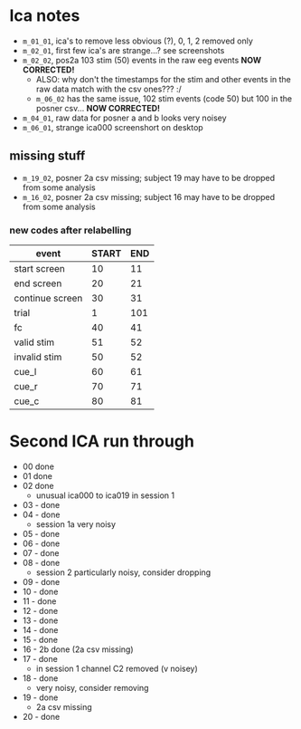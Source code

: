 
# Ica notes

- `m_01_01`, ica's to remove less obvious (?), 0, 1, 2 removed only
- `m_02_01`, first few ica's are strange...? see screenshots
- `m_02_02`, pos2a 103 stim (50) events in the raw eeg events **NOW CORRECTED!**
  - ALSO: why don't the timestamps for the stim and other events in the raw data match with the csv ones??? :/
  - `m_06_02` has the same issue, 102 stim events (code 50) but 100 in the posner csv... **NOW CORRECTED!**
- `m_04_01`, raw data for posner a and b looks very noisey 
- `m_06_01`, strange ica000 screenshort on desktop

## missing stuff

- `m_19_02`, posner 2a csv missing; subject 19 may have to be dropped from some analysis
- `m_16_02`, posner 2a csv missing; subject 16 may have to be dropped from some analysis

### new codes after relabelling
| event           | START | END |
| --------------- | ----- | --- |
| start screen    | 10    | 11  |
| end screen      | 20    | 21  |
| continue screen | 30    | 31  |
| trial           | 1     | 101 |
| fc              | 40    | 41  |
| valid stim      | 51    | 52  |
| invalid stim    | 50    | 52  |
| cue_l           | 60    | 61  |
| cue_r           | 70    | 71  |
| cue_c           | 80    | 81  |


# Second ICA run through

- 00  done
- 01  done
- 02  done
  - unusual ica000 to ica019 in session 1
- 03 - done 
- 04 - done
  - session 1a very noisy 
- 05 - done
- 06 - done 
- 07 - done
- 08 - done
  - session 2 particularly noisy, consider dropping
- 09 - done
- 10 - done
- 11 - done
- 12 - done
- 13 - done
- 14 - done
- 15 - done
- 16 - 2b done (2a csv missing)
- 17 - done
  - in session 1 channel C2 removed (v noisey)
- 18 - done
  - very noisy, consider removing
- 19 - done
  - 2a csv missing
- 20 - done

